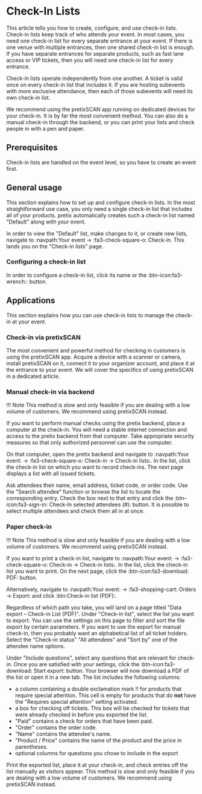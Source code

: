 # Check-In Lists 

This article tells you how to create, configure, and use check-in lists. 
Check-in lists keep track of who attends your event. 
In most cases, you need one check-in list for every separate entrance at your event. 
If there is one venue with multiple entrances, then one shared check-in list is enough. 
If you have separate entrances for separate products, such as fast lane access or VIP tickets, then you will need one check-in list for every entrance. 

Check-in lists operate independently from one another. 
A ticket is valid once on every check-in list that includes it. 
If you are hosting subevents with more exclusive attendance, then each of those subevents will need its own check-in list. 

We recommend using the pretixSCAN app running on dedicated devices for your check-in. 
It is by far the most convenient method. 
You can also do a manual check-in through the backend, or you can print your lists and check people in with a pen and paper. 

## Prerequisites 

Check-in lists are handled on the event level, so you have to create an event first. 

## General usage 

This section explains how to set up and configure check-in lists. 
In the most straightforward use case, you only need a single check-in list that includes all of your products. 
pretix automatically creates such a check-in list named "Default" along with your event. 

In order to view the "Default" list, make changes to it, or create new lists, navigate to :navpath:Your event → :fa3-check-square-o: Check-in. 
This lands you on the "Check-in lists" page. 

### Configuring a check-in list

In order to configure a check-in list, click its name or the :btn-icon:fa3-wrench:: button. 

## Applications

This section explains how you can use check-in lists to manage the check-in at your event. 

### Check-in via pretixSCAN

The most convenient and powerful method for checking in customers is using the pretixSCAN app. 
Acquire a device with a scanner or camera, install pretixSCAN on it, connect it to your organizer account, and place it at the entrance to your event. 
We will cover the specifics of using pretixSCAN in a dedicated article. 

### Manual check-in via backend 

!!! Note 
    This method is slow and only feasible if you are dealing with a low volume of customers. 
    We recommend using pretixSCAN instead. 

If you want to perform manual checks using the pretix backend, place a computer at the check-in. 
You will need a stable internet connection and access to the pretix backend from that computer. 
Take appropriate security measures so that only authorized personnel can use the computer. 

On that computer, open the pretix backend and navigate to :navpath:Your event: → :fa3-check-square-o: Check-in → Check-in lists:. 
In the list, click the check-in list on which you want to record check-ins. 
The next page displays a list with all issued tickets. 

Ask attendees their name, email address, ticket code, or order code. 
Use the "Search attendee" function or browse the list to locate the corresponding entry. 
Check the box next to that entry and click the :btn-icon:fa3-sign-in: Check-In selected attendees (#): button. 
It is possible to select multiple attendees and check them all in at once. 

### Paper check-in 

!!! Note 
    This method is slow and only feasible if you are dealing with a low volume of customers. 
    We recommend using pretixSCAN instead. 

If you want to print a check-in list, navigate to :navpath:Your event: → :fa3-check-square-o: Check-in → Check-in lists:. 
In the list, click the check-in list you want to print. 
On the next page, click the :btn-icon:fa3-download: PDF: button. 

Alternatively, navigate to :navpath:Your event: → :fa3-shopping-cart: Orders → Export: and click :btn:Check-in list (PDF):. 

Regardless of which path you take, you will land on a page titled "Data export – Check-in List (PDF)". 
Under "Check-in list", select the list you want to export. 
You can use the settings on this page to filter and sort the file export by certain parameters. 
If you want to use the export for manual check-in, then you probably want an alphabetical list of all ticket holders. 
Select the "Check-in status" "All attendees" and "Sort by" one of the attendee name options. 

Under "Include questions", select any questions that are relevant for check-in. 
Once you are satisfied with your settings, click the :btn-icon:fa3-download: Start export: button. 
Your browser will now download a PDF of the list or open it in a new tab. 
The list includes the following columns: 

 - a column containing a double exclamation mark ‼ for products that require special attention. 
 This cell is empty for products that do **not** have the "Requires special attention" setting activated. 
 - a box for checking off tickets. 
 This box will be checked for tickets that were already checked in before you exported the list. 
 - "Paid" contains a check for orders that have been paid. 
 - "Order" contains the order code. 
 - "Name" contains the attendee's name. 
 - "Product / Price" contains the name of the product and the price in parentheses. 
 - optional columns for questions you chose to include in the export 

Print the exported list, place it at your check-in, and check entries off the list manually as visitors appear. 
This method is slow and only feasible if you are dealing with a low volume of customers. 
We recommend using pretixSCAN instead. 

